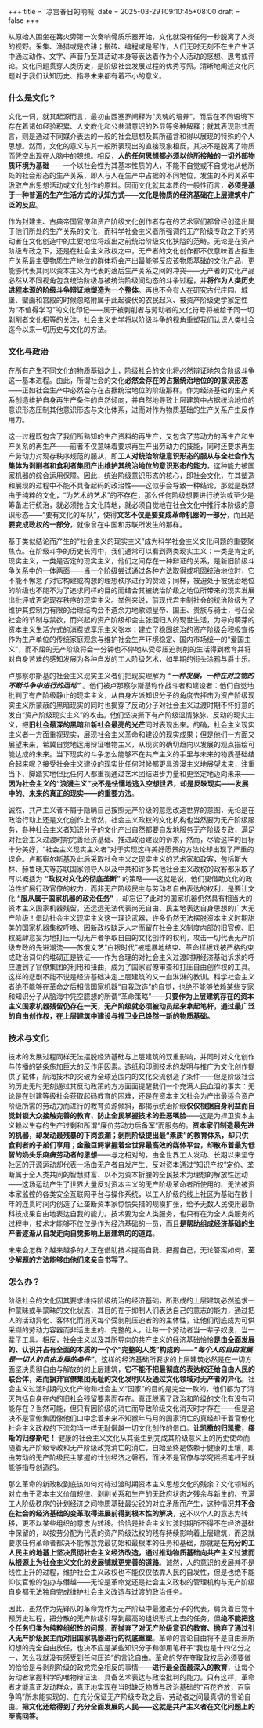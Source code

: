 +++
title = '凉宫春日的呐喊'
date = 2025-03-29T09:10:45+08:00
draft = false
+++

从原始人围坐在篝火旁第一次奏响骨质乐器开始，文化就没有任何一秒脱离了人类的视野。采集、渔猎或是农耕；搬砖、编程或是写作，人们无时无刻不在生产生活中通过动作、文字、声音乃至其活动本身等表达着作为个人活动的感想、思考或评论。文化问题贯穿人类历史，是阶级社会发展过程的优秀写照。清晰地阐述文化问题对于我们认知历史、指导未来都有着不小的意义。

### 什么是文化？

文化一词，就其起源而言，最初由西塞罗阐释为“灵魂的培养”，而后在不同语境下存在着诸如经验积累、人文教化和公共潜意识的外显等多种解释；就其表现形式而言，则是通过不同媒介表达的一般的社会思想及其所蕴含和得以展现的特殊的个人思想。然而，文化的意义与其一般所表现出的直接现象相反，其决不是脱离了物质而凭空出现在人脑中的臆想。相反，**人的任何思想都必须以他所接触的一切外部物质环境为基础**——一个以社会性为其基本性质的人，不能不自觉或不自觉地从他所处的社会形态的生产关系，即人与人在生产中占据的不同地位，发生的不同关系中汲取产出思想活动或文化创作的原料。因而文化就其本质的一般性而言，**必须是基于一种普遍的生产生活方式的认知方式——文化是物质的经济基础在上层建筑中广泛的反应**。

作为封建主、古典帝国官僚和资产阶级文化创作者存在的艺术家们都曾经创造出属于他们所处的生产关系的文化，而科学社会主义者所强调的无产阶级专政之下的劳动者在文化创造中的主要地位将超出之前统治阶级文化狭隘的范畴。无论是在资产阶级专政之下，还是在社会主义政权之中，无产者的文化创作都不仅意味着占据生产关系最主要物质生产地位的群体将会产出最能够反应该物质基础的文化产品，更能够代表其同以资本主义为代表的落后生产关系之间的冲突——无产者的文化产品必然从不同视角包含统治阶级与被统治阶级间动态的斗争过程，并**将作为人类历史进程本源的阶级斗争辩证地塑造为一个整体**。再也不会有人在研究古代庄园、城堡、壁画和宫殿的时候忽略附属于此起彼伏的农民起义、被资产阶级史学家定性为“不值得学习”的文化印记——属于被剥削者与劳动者的文化符号将被给予同一切剥削者文化相等的关注，社会主义史学将以阶级斗争的视角重塑我们认识人类社会迄今以来一切历史与文化的方法。

### 文化与政治

在所有产生不同文化的物质基础之上，阶级社会的文化将必然辩证地包含阶级斗争这一基本进程。由此，所谓社会的文化**必然会存在的占据统治地位的的意识形态**——正如社会生产中必然会存在占据统治地位的阶级那样。作为经济基础的生产关系创造维护自身再生产条件的自然倾向，并自然地导致上层建筑中占据统治地位的意识形态压制其他意识形态与文化体系，进而对作为物质基础的生产关系产生反作用力。

这一过程既包含了我们所熟知的生产资料的再生产，又包含了劳动力的再生产和生产关系的再生产——前者不仅意味着要求再生产出劳动力的技能，同时还要求再生产劳动力对现存秩序规范的服从，即**工人对统治阶级意识形态的服从与全社会作为集体为剥削者和食利者集团产出维护其统治地位的意识形态的能力**，这种能力被国家机器的综合运用保障。因此，统治阶级意识形态的核心，即社会文化，在其塑造和展现的过程中不能不具备起码的政治性——这似乎会导致一种结论，那就是既然由于纯粹的文化，“为艺术的艺术”的不存在，那么任何阶级想要进行统治或至少是筹备进行统治，就必须抢占文化阵地，就必须自觉地在社会文化中推行本阶级的意识形态——“要有文化的军队”，使得**文艺不仅是要变成革命机器的一部分**，而且是**要变成政权的一部分**，就像曾在中国和苏联所发生的那样。

基于类似结论而产生的“社会主义的现实主义”成为科学社会主义文化问题的重要聚焦点。在阶级斗争的历史长河中，我们通常可以看到两类现实主义：一类是肯定的现实主义，一类是否定的现实主义，他们之间存在一种辩证的关系，是新旧阶级斗争关系中的一体两面——当一个阶级尝试通过各种方法取得或巩固统治地位时，它不能不懈怠了对它构建或构想的理想秩序进行的赞颂；同样，被迫处于被统治地位的阶级也不能不为了追求同样的目的而结合其被统治阶级之地位所带来的现实发展出批评或否定现存秩序的现实主义。举例来说，前现代君主制社会的统治阶级为了维护其控制力有限的治理结构会不遗余力地歌颂皇帝、国王、贵族与骑士，号召全社会的节制与禁欲，而兴起的资产阶级却会主张回归人的现世生活，为导向萌芽的资本主义生活方式的消费或享乐主义张本；建立了稳固统治的资产阶级会积极宣传作为生产单位的传统家庭观念与维护社会生产环境稳定、国内市场统一的“爱国主义”，而不屈的无产阶级将会一分钟也不停地从受尽压迫剥削的生活得到教育并将对自身苦难的感知发展为各种自发的工人阶级艺术，如早期的街头涂鸦与爵士乐。

卢那察尔斯基的社会主义现实主义者们把现实理解为 ***“一种发展，一种在对立物的不断斗争中进行的运动”*** 。他们被卢那察尔斯基称作战斗者和建设者：他们自觉地批判了有产阶级静止的现实主义，从自身左派知识分子的角度去抨击为资产阶级现实主义所蒙蔽的黑暗现实的同时也揭穿了反动分子对社会主义过渡时期不怀好意的发自“资产阶级现实主义”的攻击。他们坚决撕下有产阶级温情脉脉、反动的现实主义，把**旧社会最深的黑暗**和**新社会最亮的光芒**同时表现出来。的确，社会主义现实主义者一方面重视现实，展现社会主义革命和建设的现实成果；但是他们一方面又展望未来，希冀自觉地运用辩证唯物主义，从现实的确切趋向以发展的观点描绘可能达成的未来。当下现实的斗争怎么能够不在共产主义的手里与未来的物质基础结合起来呢？接受社会主义建设的现实比任何时候都更具浪漫主义地展望未来，注重当下、脚踏实地但比任何人都重视通过艺术团结进步力量和更坚定地迈向未来——**因为社会主义的“浪漫主义”决不是怯懦地逃入空想世界，却是反映现实——发展中的、未来的真正的现实——的重要方法**。

诚然，共产主义者不屑于隐瞒自己按照无产阶级的意愿改造世界的意图，无论是在政治行动上还是文化创作上皆然，社会主义政权的文化机构也当然要为无产阶级服务，各种社会主义者知识分子的文化产出自然都要自发地服务无产阶级专政，满足对社会主义过渡时期完善经济基础、推进政治建设的诉求，然而，尽管这样的目标十分美好，“社会主义现实主义者”对于实现这样美好愿景的方法论却出现了严重的误会。卢那察尔斯基及此后采取社会主义之现实主义的艺术家和政客，包括斯大林、赫鲁晓夫等苏联国家领导人以及中共和许多其他社会主义政权的政客都采取了可以概括为 **“政权对文化的彻底垄断”** 的策略——这就是说，他们要借助文化的政治性扩展行政官僚的权力，而非无产阶级民主与劳动者自由表达的权利，是要让文化 **“服从属于国家机器的政治任务”** ，却忘记了此时的国家机器仍然具有相当大的资本主义国家机器残留，还远远无法代表尚无自由、民主地表达自身思想的广大无产阶级！借助社会主义现实主义这一理论武器，许多仍然无法摆脱资本主义时期甜美的国家机器集权呼唤、因新政权缺乏人才而留在社会主义制度内部的旧官僚、旧权威肆意妄为地打压一切无产者争取自由的文化创作的权利，攻击一切代表无产阶级专政的先进潮流——苏俄文艺“白银时代”被粗暴地结束、革命样板戏被严格约束成政治词句的堆砌正是铁证——作为合理的对社会主义过渡时期经济基础诉求的呼应遭到了官僚集团的利用和扭曲，成为了国家官僚审查和打压自由创作权的工具。这样的悲剧不能不说是经济基础决定上层建筑的又一血淋淋的教训。科学社会主义者绝不能够在革命之后相信国家机器“自我改造”的自觉，也绝不能够依赖某些专家和知识分子从脑海中凭空臆想的所谓“革命策略”——**只要作为上层建筑存在的资本主义国家机器残留仍存在一天，无产阶级就必须被动员起来拿起笔杆，通过最广泛的自由创作权，在上层建筑中建设与捍卫业已焕然一新的物质基础。**

### 技术与文化

技术的发展过程同样无法摆脱经济基础与上层建筑的双重影响，并同时对文化创作与传播的链条施加巨大的反作用因素。造纸和印刷技术的发明与推广为文化创作提供了载体，航海技术的突破为全球范围内的文化交流创造了条件——但是阶级社会的历史无时无刻通过其反动政策的方方面面提醒我们一个充满人民血泪的事实：无论是在封建等级社会获取起码教育的困难，还是在资本主义社会为产出最适合资产阶级所需的劳动力而进行的教育资源倾斜，都揭示统治阶级**仅仅根据自身利益而自觉封锁大众接触完善的教育、防止全民掌握技术的丑恶嘴脸**——这是为捍卫资本主义赖以生存的生产过剩和所谓“廉价劳动力后备军”而服务的。**资本家们制造最先进的机器，却发动最残暴的下岗浪潮；剥削阶级提出最“素质”的教育体系，却只供食利者的子弟们享用；金融巨鳄掌握着全世界最高效的媒体平台，却散布着最为低智的奶头乐麻痹劳动者的思想**——与之相对的，由全世界工人发动、长期以来坚守社区的开源运动却代表一场由无产者自发产生、反对资本通过“知识产权”定价、垄断属于全人类共同的智慧财富、以不为资本折腰的全民技术为理想的解放性运动——这场运动产生了世界大量反对资本主义的无产阶级革命者所使用的、无法被资本家监控的各类安全互联网平台与操作系统，以工人阶级的线上社区为基础在数十年的连贯时间内创造了让垄断资本家惊慌失措的规模扩张，给予无数人民使用最新科技成果自由地表达自我的能力。技术要为全人类服务，也只有在为全人类服务的过程中，技术才能够不仅仅是作为经济基础的一员，而且**是帮助组成经济基础的生产者逐渐从自发走向自觉影响上层建筑的的道路**。

未来会怎样？越来越多的人正在借助技术提高自我、把握自己，无论答案如何，**至少解题的方法能够由他们来亲自书写了**。

### 怎么办？

阶级社会的文化因其要求维持阶级统治的经济基础，所形成的上层建筑必然追求一种蒙昧或半蒙昧的文化状态，其目的在于抑制人们表达自己的意志的能力，通过把人的活动异化、客体化而消灭每个受剥削压迫者的的主体性，让他们彻底成为可供采撷的劳动力容器而非活生生的、完整的人，让每一个劳动者当一辈子奴隶，当一辈子工具。相反，社会主义以及其所导向的共产主义的经济基础恰恰**是由全面发展的、认识并占有全面的本质的一个个“完整的人类”构成的**——***“每个人的自由发展是一切人的自由发展的条件”***。这样的经济基础所要求的上层建筑必然是在一切方面坚决贯彻自由与解放的的上层建筑，**它不能不把最彻底的表达权还给自由人民的联合体，进而摒弃官僚集团无耻的文化发明以及通过文化领域对无产者的异化**。社会主义过渡时期的文化产物和社会主义“国家”的目的是完全一致的，他们都为了消灭包括自身在内的旧社会残留要素而存在。真正脱离了政治和阶级的文化有没有可能存在？当然可能，但只有因阶级的消亡而导致阶级文化消灭时才存在——但是这决不是官僚集团像他们口中念着未来不知猴年马月的国家消亡的真经却干着官僚化社会主义政权的下流勾当一样无耻僭越一切文化创作的借口。**让凯撒的归凯撒，缪斯的归缪斯吧！** 健康的社会主义文化从其诞生到完成其阶级意义上的历史使命而随着无产阶级专政和无产阶级政党消亡的消亡，自始至终是依赖于健康的土壤，即由劳动的无产阶级民主掌握的计划经济之磐石，而决不是官僚与学究摇摇笔杆子就能够指导创造的。

那么革命的新政权到底该如何对待过渡时期资本主义思想文化的残余？文化领域的对立由于资本主义价值规律、剥削关系和生产的无政府状态之残余与新生的、充满工人阶级秩序的计划经济之间物质基础最尖锐的对立矛盾而产生，这种情况**并不会在社会的经济基础的变革取得进展前得到根本性的解决**，这不以个人的意志为转移，更不以某些组织的意志为转移。恰恰是社会主义过渡时期所不得不在经济基础中保留的，以按劳分配为代表的资产阶级法权的残存持续影响着上层建筑，而这就要求任何革命者都决不能懈怠党最初始和最根本的任务和基础，那就是**在充分的工人民主的地基上坚决贯彻社会主义经济改造，通过推动物质基础向共产主义过渡而从根源上为社会主义文化的发展铺就更完善的道路**。诚然，人的意识的发展并不是线性上升的过程，维护社会主义政权也不能仅仅依靠人民的自发性，但是也绝不能仰仗官僚的包办与僭越——无论是革命党还是社会主义政权的管理机构与无产阶级自身都无法独自完成维护社会主义改造与过渡的政治任务。

因此，虽然作为先锋队的革命党作为无产阶级中最激进分子的代表，肩负着自觉干预历史过程，把分散的无产阶级引导到最高的组织形式上去的任务，但**绝不能把这个任务归类为纯粹组织性的问题，而抛弃了对无产阶级意识的教育、抛弃了通过引入无产阶级民主而对旧国家机器进行的彻底重塑**。革命的言论自由将不是自由派所幻想的完全自由放任，也决不应是某些知识分子和御用笔杆子“我也是十四亿分之一，怎么我就没有感受到任何压迫”的言论自由。革命的党在夺取政权后必须要做的恰恰是与剥削阶级的政党完全相反的事情——**进行最全面最深入的教育**，让每个劳动者掌握科学的唯物辩证法、具备艺术表达与政治批判的能力。只有这样，革命者才能真正发动群众，真正地实现在当时缺乏物质与政治基础的“百花齐放，百家争鸣”所未能实现的、在充分保证无产阶级专政之后、劳动者之间最真切的言论自由。**把文化还给得到了充分全面发展的人民——这就是共产主义者在文化问题上的至高回答。**


